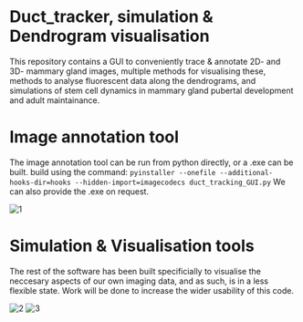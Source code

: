# Duct_tracker, simulation & Dendrogram visualisation

This repository contains a GUI to conveniently trace & annotate 2D- and 3D- mammary gland images, multiple methods for visualising these, methods to analyse fluorescent data along the dendrograms, and simulations of stem cell dynamics in mammary gland pubertal development and adult maintainance. 

# Image annotation tool
The image annotation tool can be run from python directly, or a .exe can be built.
build using the command: `pyinstaller --onefile --additional-hooks-dir=hooks --hidden-import=imagecodecs duct_tracking_GUI.py` We can also provide the .exe on request.

![1](https://github.com/user-attachments/assets/ec626eb2-a4c6-4977-8ac9-10d8d186856a)



# Simulation & Visualisation tools
The rest of the software has been built specificially to visualise the neccesary aspects of our own imaging data, and as such, is in a less flexible state. Work will be done to increase the wider usability of this code.

![2](https://github.com/user-attachments/assets/71a404ab-4edc-429c-b3e6-557c5e319112)
![3](https://github.com/user-attachments/assets/e8507a29-7120-40aa-bf59-1a6801ddfbcc)
